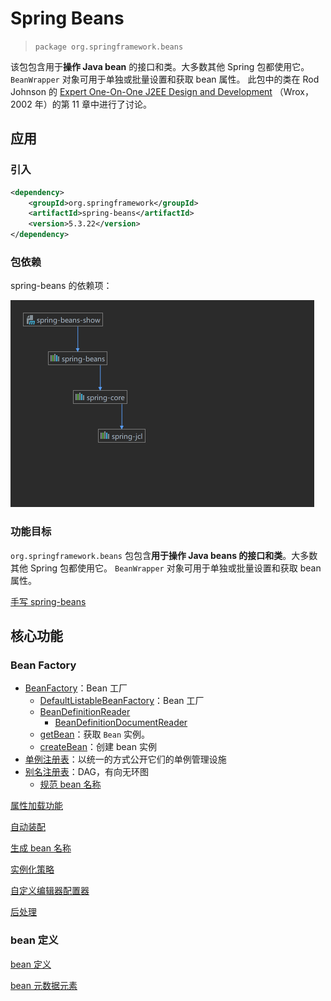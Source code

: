 # Spring Beans

> `package org.springframework.beans`

该包包含用于**操作 Java bean** 的接口和类。大多数其他 Spring 包都使用它。
`BeanWrapper` 对象可用于单独或批量设置和获取 bean 属性。
此包中的类在 Rod Johnson 的 [Expert One-On-One J2EE Design and Development](https://www.amazon.com/exec/obidos/tg/detail/-/0764543857/) （Wrox，2002 年）的第 11 章中进行了讨论。

## 应用

### 引入

``` xml
<dependency>
    <groupId>org.springframework</groupId>
    <artifactId>spring-beans</artifactId>
    <version>5.3.22</version>
</dependency>
```

### 包依赖

spring-beans 的依赖项：

<img src="images\spring-beans-dependencies.png" alt="spring-beans-dependencies" style="zoom:50%;" />

### 功能目标

`org.springframework.beans` 包包含**用于操作 Java beans 的接口和类**。大多数其他 Spring 包都使用它。
`BeanWrapper` 对象可用于单独或批量设置和获取 bean 属性。

[手写 spring-beans](编程语言/Java/Javalang/Spring生态系统/modules/spring-beans/handprinted-spring-beans.md)

## 核心功能

### Bean Factory

* [BeanFactory](编程语言/Java/Javalang/Spring生态系统/modules/spring-beans/BeanFactory.md)：Bean 工厂
  * [DefaultListableBeanFactory](编程语言/Java/Javalang/Spring生态系统/modules/spring-beans/DefaultListableBeanFactory.md)：Bean 工厂
  * [BeanDefinitionReader](编程语言/Java/Javalang/Spring生态系统/modules/spring-beans/BeanDefinitionReader.md)
    * [BeanDefinitionDocumentReader](编程语言/Java/Javalang/Spring生态系统/modules/spring-beans/BeanDefinitionDocumentReader.md)
  * [getBean](编程语言/Java/Javalang/Spring生态系统/modules/spring-beans/BeanFactory-getBean.md)：获取 `Bean` 实例。
  * [createBean](编程语言/Java/Javalang/Spring生态系统/modules/spring-beans/createBean.md)：创建 bean 实例
* [单例注册表](编程语言/Java/Javalang/Spring生态系统/modules/spring-beans/SingletonBeanRegistry.md)：以统一的方式公开它们的单例管理设施
* [别名注册表](编程语言/Java/Javalang/Spring生态系统/modules/spring-beans/AliasRegistry.md)：DAG，有向无环图
  * [规范 bean 名称](编程语言/Java/Javalang/Spring生态系统/modules/spring-beans/AbstractBeanFactory-transformedBeanName.md)

[属性加载功能](编程语言/Java/Javalang/Spring生态系统/modules/spring-beans/属性加载功能.md)

[自动装配](编程语言/Java/Javalang/Spring生态系统/modules/spring-beans/自动装配功能.md)

[生成 bean 名称](编程语言/Java/Javalang/Spring生态系统/modules/spring-beans/BeanNameGenerator.md)

[实例化策略](编程语言/Java/Javalang/Spring生态系统/modules/spring-beans/InstantiationStrategy.md)

[自定义编辑器配置器](编程语言/Java/Javalang/Spring生态系统/modules/spring-beans/CustomEditorConfigurer.md)

[后处理](编程语言/Java/Javalang/Spring生态系统/modules/spring-beans/BeanPostProcessor.md)

### bean 定义

[bean 定义](编程语言/Java/Javalang/Spring生态系统/modules/spring-beans/BeanDefinition.md)

[bean 元数据元素](编程语言/Java/Javalang/Spring生态系统/modules/spring-beans/BeanDefinitionReader.md)
